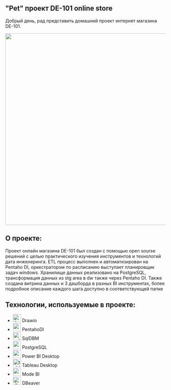 ## "Pet" проект DE-101 online store
Добрый день, рад представить домашний проект интернет магазина DE-101.
<p align="center">
      <img src="https://i.ibb.co/5hj0NWV/image.jpg" width="600">
</p>

## О проекте:
      
Проект онлайн магазина DE-101 был создан с помощью open sourse решений с целью практического изучения инструментов 
и технологий дата инженеринга. ETL процесс выполнен и автоматизирован на Pentaho DI, оркестратором по расписанию
выступает планировщик задач windows. Хранилище данных реализовано на PostgreSQL, трансформация данных из stg area в
dw также через Pentaho DI. Также создана витрина данных и 3 дашборда в разных BI инструментах, более подробное описание
каждого шага доступно в соответствующей папке

## Технологии, используемые в проекте:
<ul>
  <li><img src= "https://i.ibb.co/0nMtzqp/image.png" width="25" alt = "drawio" > Drawio </li>
  <li><img src= "https://i.ibb.co/YQ14m7q/2.png" width="25" alt = "pentaho di" > PentahoDI </li>
  <li><img src= "https://i.ibb.co/GCdqNfK/sqldbm-logo.jpg" width="25" alt= "sqldbm" > SqlDBM </li>
  <li><img src= "https://i.ibb.co/19K60D6/Postgresql-elephant-svg.png" width="25" alt= "postgresql" > PostgreSQL </li>
  <li><img src= "https://i.ibb.co/kKgN9nx/1510966735.jpg" width="25" alt= "powerbi" > Power BI Desktop </li>
  <li><img src= "https://i.ibb.co/BzzDNw8/png-transparent-tableau-software-computer-software-data-visualization-nyse-data-business-intelligenc.png" width="25" alt= "tableau" > Tableau Desktop </li>
  <li><img src= "https://i.ibb.co/FYbPNWN/163aa82596261bf2ce6b6d88e9b68a4f.png" width="25" alt= "modebi" > Mode BI </li>
  <li><img src= "https://i.ibb.co/1vtr46n/dbeaver-logo-E07205-C498-seeklogo-com.png" width="25" alt= "dbeaver" > DBeaver </li>    
</ul>
